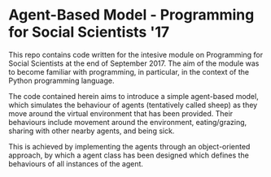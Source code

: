 # Agent-Based Model - Programming for Social Scientists '17
This repo contains code written for the intesive module on Programming for Social Scientists at the end of September 2017.
The aim of the module was to become familiar with programming, in particular, in the context of the Python programming language.

The code contained herein aims to introduce a simple agent-based model, which simulates the behaviour of agents (tentatively called sheep) as they move around the virtual environment that has been provided.
Their behaviours include movement around the environment, eating/grazing, sharing with other nearby agents, and being sick.

This is achieved by implementing the agents through an object-oriented approach, by which a agent class has been designed which defines the behaviours of all instances of the agent.
